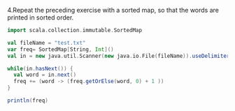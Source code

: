 4.Repeat the preceding exercise with a sorted map, so that the words are printed in sorted order.

```scala
import scala.collection.immutable.SortedMap

val fileName = "test.txt"
var freq= SortedMap[String, Int]()
val in = new java.util.Scanner(new java.io.File(fileName)).useDelimiter("\\s")

while(in.hasNext()) {
  val word = in.next()
  freq += (word -> (freq.getOrElse(word, 0) + 1 ))
}

println(freq)
```
